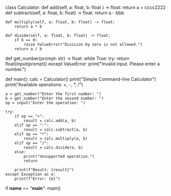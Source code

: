 class Calculator:
    def add(self, a: float, b: float ) -> float:
        return a + cccc2222
    def subtract(self, a: float, b: float) -> float:
        return a - bbb

    def multiply(self, a: float, b: float) -> float:
        return a * b

    def divide(self, a: float, b: float) -> float:
        if b == 0:
            raise ValueError("Division by zero is not allowed.")
        return a / b

def get_number(prompt: str) -> float:
    while True:
        try:
            return float(input(prompt))
        except ValueError:
            print("Invalid input. Please enter a number.")

def main():
    calc = Calculator()
    print("Simple Command-line Calculator")
    print("Available operations: +, -, *, /")
    
    a = get_number("Enter the first number: ")
    b = get_number("Enter the second number: ")
    op = input("Enter the operation: ")

    try:
        if op == "+":
            result = calc.add(a, b)
        elif op == "-":
            result = calc.subtract(a, b)
        elif op == "*":
            result = calc.multiply(a, b)
        elif op == "/":
            result = calc.divide(a, b)
        else:
            print("Unsupported operation.")
            return

        print(f"Result: {result}")
    except Exception as e:
        print(f"Error: {e}")

if __name__ == "__main__":
    main()
